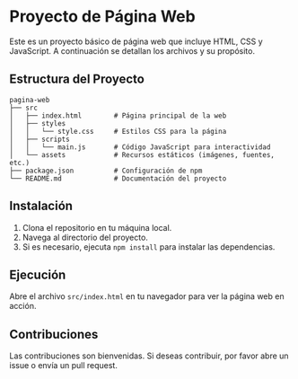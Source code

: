 # Proyecto de Página Web

Este es un proyecto básico de página web que incluye HTML, CSS y JavaScript. A continuación se detallan los archivos y su propósito.

## Estructura del Proyecto

```
pagina-web
├── src
│   ├── index.html        # Página principal de la web
│   ├── styles
│   │   └── style.css     # Estilos CSS para la página
│   ├── scripts
│   │   └── main.js       # Código JavaScript para interactividad
│   └── assets            # Recursos estáticos (imágenes, fuentes, etc.)
├── package.json          # Configuración de npm
└── README.md             # Documentación del proyecto
```

## Instalación

1. Clona el repositorio en tu máquina local.
2. Navega al directorio del proyecto.
3. Si es necesario, ejecuta `npm install` para instalar las dependencias.

## Ejecución

Abre el archivo `src/index.html` en tu navegador para ver la página web en acción.

## Contribuciones

Las contribuciones son bienvenidas. Si deseas contribuir, por favor abre un issue o envía un pull request.